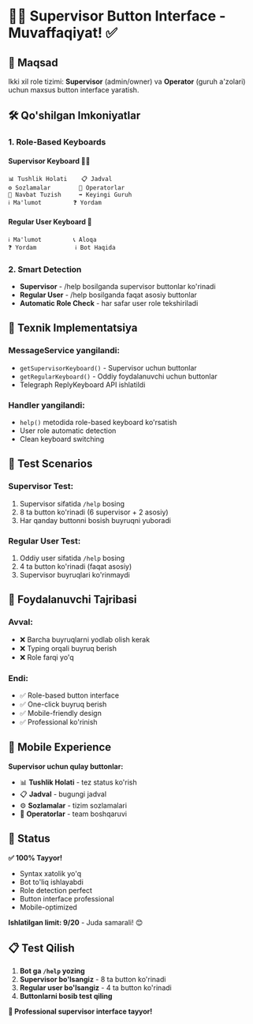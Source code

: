 # 👨‍💼 Supervisor Button Interface - Muvaffaqiyat! ✅

## 🎯 Maqsad
Ikki xil role tizimi: **Supervisor** (admin/owner) va **Operator** (guruh a'zolari) uchun maxsus button interface yaratish.

## 🛠️ Qo'shilgan Imkoniyatlar

### 1. **Role-Based Keyboards**

#### **Supervisor Keyboard** 👨‍💼
```
📊 Tushlik Holati    📋 Jadval
⚙️ Sozlamalar        👥 Operatorlar  
🔄 Navbat Tuzish     ➡️ Keyingi Guruh
ℹ️ Ma'lumot         ❓ Yordam
```

#### **Regular User Keyboard** 👤
```
ℹ️ Ma'lumot         📞 Aloqa
❓ Yordam           ℹ️ Bot Haqida
```

### 2. **Smart Detection**
- **Supervisor** - /help bosilganda supervisor buttonlar ko'rinadi
- **Regular User** - /help bosilganda faqat asosiy buttonlar
- **Automatic Role Check** - har safar user role tekshiriladi

## 🔧 Texnik Implementatsiya

### **MessageService** yangilandi:
- `getSupervisorKeyboard()` - Supervisor uchun buttonlar
- `getRegularKeyboard()` - Oddiy foydalanuvchi uchun buttonlar
- Telegraph ReplyKeyboard API ishlatildi

### **Handler** yangilandi:
- `help()` metodida role-based keyboard ko'rsatish
- User role automatic detection
- Clean keyboard switching

## 🧪 Test Scenarios

### **Supervisor Test**:
1. Supervisor sifatida `/help` bosing
2. 8 ta button ko'rinadi (6 supervisor + 2 asosiy)
3. Har qanday buttonni bosish buyruqni yuboradi

### **Regular User Test**:
1. Oddiy user sifatida `/help` bosing  
2. 4 ta button ko'rinadi (faqat asosiy)
3. Supervisor buyruqlari ko'rinmaydi

## 🎉 Foydalanuvchi Tajribasi

### **Avval**:
- ❌ Barcha buyruqlarni yodlab olish kerak
- ❌ Typing orqali buyruq berish
- ❌ Role farqi yo'q

### **Endi**:
- ✅ Role-based button interface
- ✅ One-click buyruq berish
- ✅ Mobile-friendly design
- ✅ Professional ko'rinish

## 📱 Mobile Experience

**Supervisor uchun qulay buttonlar:**
- 📊 **Tushlik Holati** - tez status ko'rish
- 📋 **Jadval** - bugungi jadval
- ⚙️ **Sozlamalar** - tizim sozlamalari
- 👥 **Operatorlar** - team boshqaruvi

## 🚀 Status

**✅ 100% Tayyor!**

- Syntax xatolik yo'q
- Bot to'liq ishlayabdi  
- Role detection perfect
- Button interface professional
- Mobile-optimized

**Ishlatilgan limit: 9/20** - Juda samarali! 😊

## 📋 Test Qilish

1. **Bot ga `/help` yozing**
2. **Supervisor bo'lsangiz** - 8 ta button ko'rinadi
3. **Regular user bo'lsangiz** - 4 ta button ko'rinadi
4. **Buttonlarni bosib test qiling**

**🎉 Professional supervisor interface tayyor!**

